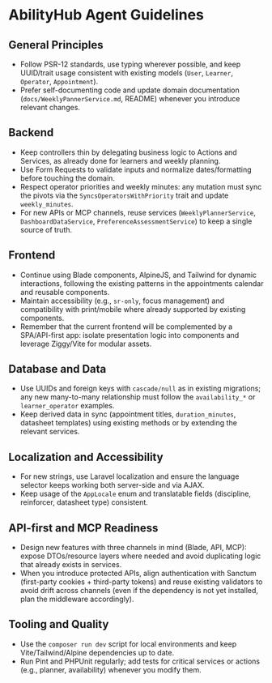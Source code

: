 # AbilityHub Agent Guidelines

## General Principles

* Follow PSR-12 standards, use typing wherever possible, and keep UUID/trait usage consistent with existing models (`User`, `Learner`, `Operator`, `Appointment`).
* Prefer self-documenting code and update domain documentation (`docs/WeeklyPannerService.md`, README) whenever you introduce relevant changes.

## Backend

* Keep controllers thin by delegating business logic to Actions and Services, as already done for learners and weekly planning.
* Use Form Requests to validate inputs and normalize dates/formatting before touching the domain.
* Respect operator priorities and weekly minutes: any mutation must sync the pivots via the `SyncsOperatorsWithPriority` trait and update `weekly_minutes`.
* For new APIs or MCP channels, reuse services (`WeeklyPlannerService`, `DashboardDataService`, `PreferenceAssessmentService`) to keep a single source of truth.

## Frontend

* Continue using Blade components, AlpineJS, and Tailwind for dynamic interactions, following the existing patterns in the appointments calendar and reusable components.
* Maintain accessibility (e.g., `sr-only`, focus management) and compatibility with print/mobile where already supported by existing components.
* Remember that the current frontend will be complemented by a SPA/API-first app: isolate presentation logic into components and leverage Ziggy/Vite for modular assets.

## Database and Data

* Use UUIDs and foreign keys with `cascade/null` as in existing migrations; any new many-to-many relationship must follow the `availability_*` or `learner_operator` examples.
* Keep derived data in sync (appointment titles, `duration_minutes`, datasheet templates) using existing methods or by extending the relevant services.

## Localization and Accessibility

* For new strings, use Laravel localization and ensure the language selector keeps working both server-side and via AJAX.
* Keep usage of the `AppLocale` enum and translatable fields (discipline, reinforcer, datasheet type) consistent.

## API-first and MCP Readiness

* Design new features with three channels in mind (Blade, API, MCP): expose DTOs/resource layers where needed and avoid duplicating logic that already exists in services.
* When you introduce protected APIs, align authentication with Sanctum (first-party cookies + third-party tokens) and reuse existing validators to avoid drift across channels (even if the dependency is not yet installed, plan the middleware accordingly).

## Tooling and Quality

* Use the `composer run dev` script for local environments and keep Vite/Tailwind/Alpine dependencies up to date.
* Run Pint and PHPUnit regularly; add tests for critical services or actions (e.g., planner, availability) whenever you modify them.
